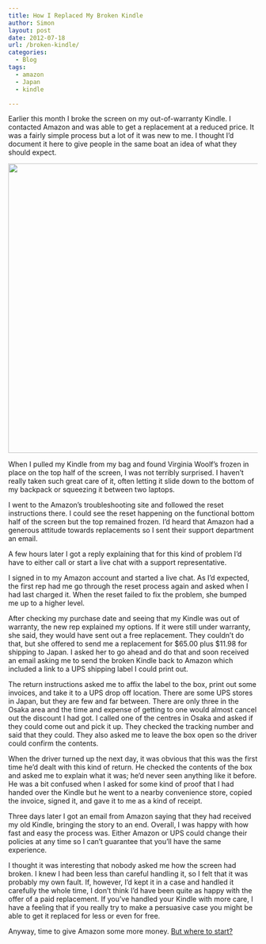 ```yaml
---
title: How I Replaced My Broken Kindle
author: Simon
layout: post
date: 2012-07-18
url: /broken-kindle/
categories:
  - Blog
tags:
  - amazon
  - Japan
  - kindle

---
```

Earlier this month I broke the screen on my out-of-warranty Kindle. I contacted Amazon and was able to get a replacement at a reduced price. It was a fairly simple process but a lot of it was new to me. I thought I’d document it here to give people in the same boat an idea of what they should expect. 

[<img class="alignleft size-large wp-image-297" title="Broken Kindle" src="http://sidewalken.com/wp-content/uploads/2012/07/IMG_1901-1024x1024.jpg" alt="" width="584" height="584" />][1]

When I pulled my Kindle from my bag and found Virginia Woolf’s frozen in place on the top half of the screen, I was not terribly surprised. I haven’t really taken such great care of it, often letting it slide down to the bottom of my backpack or squeezing it between two laptops.

I went to the Amazon’s troubleshooting site and followed the reset instructions there. I could see the reset happening on the functional bottom half of the screen but the top remained frozen. I’d heard that Amazon had a generous attitude towards replacements so I sent their support department an email.

A few hours later I got a reply explaining that for this kind of problem I’d have to either call or start a live chat with a support representative.

I signed in to my Amazon account and started a live chat. As I’d expected, the first rep had me go through the reset process again and asked when I had last charged it. When the reset failed to fix the problem, she bumped me up to a higher level. 

After checking my purchase date and seeing that my Kindle was out of warranty, the new rep explained my options. If it were still under warranty, she said, they would have sent out a free replacement. They couldn’t do that, but she offered to send me a replacement for $65.00 plus $11.98 for shipping to Japan. I asked her to go ahead and do that and soon received an email asking me to send the broken Kindle back to Amazon which included a link to a UPS shipping label I could print out.

The return instructions asked me to affix the label to the box, print out some invoices, and take it to a UPS drop off location. There are some UPS stores in Japan, but they are few and far between. There are only three in the Osaka area and the time and expense of getting to one would almost cancel out the discount I had got. I called one of the centres in Osaka and asked if they could come out and pick it up. They checked the tracking number and said that they could. They also asked me to leave the box open so the driver could confirm the contents.

When the driver turned up the next day, it was obvious that this was the first time he’d dealt with this kind of return. He checked the contents of the box and asked me to explain what it was; he&#8217;d never seen anything like it before. He was a bit confused when I asked for some kind of proof that I had handed over the Kindle but he went to a nearby convenience store, copied the invoice, signed it, and gave it to me as a kind of receipt.

Three days later I got an email from Amazon saying that they had received my old Kindle, bringing the story to an end. Overall, I was happy with how fast and easy the process was. Either Amazon or UPS could change their policies at any time so I can’t guarantee that you’ll have the same experience.

I thought it was interesting that nobody asked me how the screen had broken. I knew I had been less than careful handling it, so I felt that it was probably my own fault. If, however, I’d kept it in a case and handled it carefully the whole time, I don’t think I’d have been quite as happy with the offer of a paid replacement. If you&#8217;ve handled your Kindle with more care, I have a feeling that if you really try to make a persuasive case you might be able to get it replaced for less or even for free.

Anyway, time to give Amazon some more money. [But where to start?][2]

 [1]: http://sidewalken.com/wp-content/uploads/2012/07/IMG_1901.jpg
 [2]: http://5by5.tv/incomparable/99